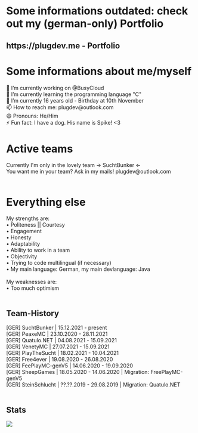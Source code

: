 <h1>Some informations outdated: check out my (german-only) Portfolio</h1>
<h2>https://plugdev.me - Portfolio <GERMAN ONLY></h2>



<h1>Some informations about me/myself</h1>
🔭 I’m currently working on @BusyCloud<br>
🌱 I’m currently learning the programming language "C"<br>
💬 I’m currently 16 years old - Birthday at 10th November<br>
📫 How to reach me: plugdev@outlook.com<br>
😄 Pronouns: He/Him<br>
⚡ Fun fact: I have a dog. His name is Spike! <3<br>

<h1>Active teams</h1>
Currently I'm only in the lovely team -> SuchtBunker <-<br>
You want me in your team? Ask in my mails! plugdev@outlook.com<br>
<br>
<h1>Everything else</h1>
My strengths are:<br>
• Politeness || Courtesy<br>
• Engagement<br>
• Honesty<br>
• Adaptability<br>
• Ability to work in a team<br>
• Objectivity<br>
• Trying to code multilingual (if necessary)<br>
• My main language: German, my main devlanguage: Java<br>
<br>
My weaknesses are:<br>
• Too much optimism<br>
<br>
<h2>Team-History</h2>
[GER] SuchtBunker | 15.12.2021 - present<br>
[GER] PeaxeMC | 23.10.2020 - 28.11.2021<br>
[GER] Quatulo.NET | 04.08.2021 - 15.09.2021<br>
[GER] VenetyMC | 27.07.2021 - 15.09.2021<br>
[GER] PlayTheSucht | 18.02.2021 - 10.04.2021<br>
[GER] Free4ever | 19.08.2020 - 26.08.2020<br>
[GER] FeePlayMC-genV5 | 14.06.2020 - 19.09.2020<br>
[GER] SheepGames | 18.05.2020 - 14.06.2020 | Migration: FreePlayMC-genV5<br>
[GER] SteinSchlucht | ??.??.2019 - 29.08.2019 | Migration: Quatulo.NET<br>
<br>
<h2>Stats</h2>
<img src="https://github-readme-stats.vercel.app/api?username=plugdev-class&&show_icons=true&title_color=ffffff&icon_color=b22222&text_color=daf7dc&bg_color=151515"/>
